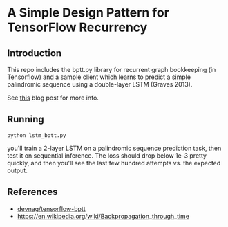 # A Simple Design Pattern for TensorFlow Recurrency

## Introduction

This repo includes the bptt.py library for recurrent graph bookkeeping (in Tensorflow) and a sample client which learns to predict a simple palindromic sequence using a double-layer LSTM (Graves 2013). 

See [this](https://medium.com/@devnag/a-simple-design-pattern-for-recurrent-deep-learning-in-tensorflow-37aba4e2fd6b) blog post for more info.

## Running


```
python lstm_bptt.py
```

you'll train a 2-layer LSTM on a palindromic sequence prediction task, then test it on sequential inference. The loss should drop below 1e-3 pretty quickly, and then you'll see the last few hundred attempts vs. the expected output.

## References

* [devnag/tensorflow-bptt](https://github.com/devnag/tensorflow-bptt)
* https://en.wikipedia.org/wiki/Backpropagation_through_time
